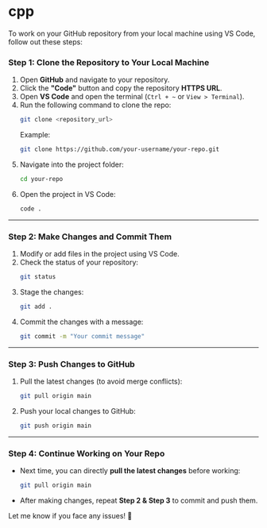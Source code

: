 # cpp
To work on your GitHub repository from your local machine using VS Code, follow out these steps:  

### **Step 1: Clone the Repository to Your Local Machine**  
1. Open **GitHub** and navigate to your repository.  
2. Click the **"Code"** button and copy the repository **HTTPS URL**.  
3. Open **VS Code** and open the terminal (`Ctrl + ~` or `View > Terminal`).  
4. Run the following command to clone the repo:  
   ```sh
   git clone <repository_url>
   ```  
   Example:  
   ```sh
   git clone https://github.com/your-username/your-repo.git
   ```  
5. Navigate into the project folder:  
   ```sh
   cd your-repo
   ```  
6. Open the project in VS Code:  
   ```sh
   code .
   ```  

---

### **Step 2: Make Changes and Commit Them**  
1. Modify or add files in the project using VS Code.  
2. Check the status of your repository:  
   ```sh
   git status
   ```  
3. Stage the changes:  
   ```sh
   git add .
   ```  
4. Commit the changes with a message:  
   ```sh
   git commit -m "Your commit message"
   ```  

---

### **Step 3: Push Changes to GitHub**  
1. Pull the latest changes (to avoid merge conflicts):  
   ```sh
   git pull origin main
   ```  
2. Push your local changes to GitHub:  
   ```sh
   git push origin main
   ```  

---

### **Step 4: Continue Working on Your Repo**  
- Next time, you can directly **pull the latest changes** before working:  
  ```sh
  git pull origin main
  ```  
- After making changes, repeat **Step 2 & Step 3** to commit and push them.

Let me know if you face any issues! 🚀
